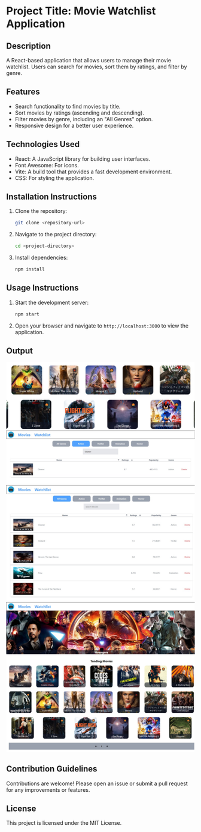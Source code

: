 # Project Title: Movie Watchlist Application

## Description
A React-based application that allows users to manage their movie watchlist. Users can search for movies, sort them by ratings, and filter by genre.

## Features
- Search functionality to find movies by title.
- Sort movies by ratings (ascending and descending).
- Filter movies by genre, including an "All Genres" option.
- Responsive design for a better user experience.

## Technologies Used
- React: A JavaScript library for building user interfaces.
- Font Awesome: For icons.
- Vite: A build tool that provides a fast development environment.
- CSS: For styling the application.

## Installation Instructions
1. Clone the repository:
   ```bash
   git clone <repository-url>
   ```
2. Navigate to the project directory:
   ```bash
   cd <project-directory>
   ```
3. Install dependencies:
   ```bash
   npm install
   ```

## Usage Instructions
1. Start the development server:
   ```bash
   npm start
   ```
2. Open your browser and navigate to `http://localhost:3000` to view the application.

## Output
<img src="https://github.com/PAJadhav28/imdb-clone-React-Tailwind-Api-Project/blob/main/imdb-clone/output/WhatsApp%20Image%202025-04-01%20at%203.33.00%20PM%20(1).jpeg">
<img src="https://github.com/PAJadhav28/imdb-clone-React-Tailwind-Api-Project/blob/main/imdb-clone/output/WhatsApp%20Image%202025-04-01%20at%203.33.00%20PM.jpeg">
<img src="https://github.com/PAJadhav28/imdb-clone-React-Tailwind-Api-Project/blob/main/imdb-clone/output/WhatsApp%20Image%202025-04-01%20at%203.33.01%20PM%20(1).jpeg">
<img src="https://github.com/PAJadhav28/imdb-clone-React-Tailwind-Api-Project/blob/main/imdb-clone/output/WhatsApp%20Image%202025-04-01%20at%203.33.01%20PM.jpeg">

## Contribution Guidelines
Contributions are welcome! Please open an issue or submit a pull request for any improvements or features.

## License
This project is licensed under the MIT License.
